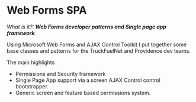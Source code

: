 # Web Forms SPA

*What is it?:* ***Web Forms developer patterns and Single page app framework***  
  
Using Microsoft Web Forms and AJAX Control Toolkit I put together some base classes and patterns for the TruckFuelNet and Providence dev teams. 

The main highlights 
- Permissions and Security framework
- Single Page App support via a screen AJAX Control control bootstrapper.
- Generic screen and feature based permissions system.